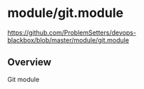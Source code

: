 # module/git.module

https://github.com/ProblemSetters/devops-blackbox/blob/master/module/git.module

## Overview

Git module


